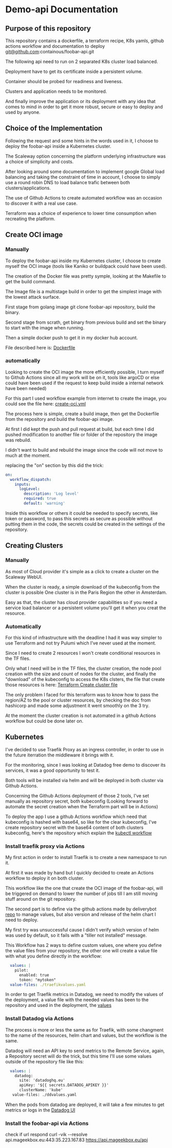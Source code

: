 # Demo-api Documentation

## Purpose of this repository

This repository contains a dockerfile, a terraform recipe, K8s yamls, github actions workflow and documentation to deploy git@github.com:containous/foobar-api.git

The following api need to run on 2 separated K8s cluster load balanced.

Deployment have to get its certificate inside a persistent volume.

Container should be probed for readiness and liveness.

Clusters and application needs to be monitored.

And finally improve the application or its deployment with any idea that comes to mind in order to get it more robust, secure or easy to deploy and used by anyone.

## Choice of the Implementation

Following the request and some hints in the words used in it, I choose to deploy the foobar-api inside a Kubernetes cluster.

The Scaleway option concerning the platform underlying infrastructure was a choice of simplicity and costs.

After looking around some documentation to implement google Global load balancing and taking the constraint of time in account, I choose to simply use a round robin DNS to load balance trafic between both clusters/applications.

The use of Github Actions to create automated workflow was an occasion to discover it with a real use case.

Terraform was a choice of experience to lower time consumption when recreating the platform.

## Create OCI image

### Manually

To deploy the foobar-api inside my Kubernetes cluster, I choose to create myself the OCI image (tools like Kaniko or buildpack could have been used).

The creation of the Docker file was pretty symple, looking at the Makefile to get the build command.

The Image file is a multistage build in order to get the simplest image with the lowest attack surface.

First stage from golang image git clone foobar-api repository, build the binary.

Second stage from scrath, get binary from previous build and set the binary to start with the image when running.

Then a simple docker push to get it in my docker hub account.

File described here is: [Dockerfile](https://github.com/NEwa-05/demo-api/blob/master/Dockerfile)

### automatically

Looking to create the OCI image the more efficiently possible, I turn myself to Github Actions since all my work will be on it, tools like argoCD or else could have been used if the request to keep build inside a internal network have been needed)

For this part I used workflow example from internet to create the image, you could see the file here: [create-oci.yml](https://github.com/NEwa-05/demo-api/blob/master/.github/workflows/create-oci.yml)

The process here is simple, create a build image, then get the Dockerfile from the repository and build the foobar-api image.

At first I did kept the push and pull request at build, but each time I did pushed modification to another file or folder of the repository the image was rebuild.

I didn't want to build and rebuild the image since the code will not move to much at the moment.

replacing the "on" section by this did the trick:

```yaml
on: 
  workflow_dispatch:
    inputs:
      logLevel:
        description: 'Log level'     
        required: true
        default: 'warning'
```

Inside this workflow or others it could be needed to specify secrets, like token or password, to pass this secrets as secure as possible without putting them in the code, the secrets could be created in the settings of the repository.

## Creating Clusters

### Manually

As most of Cloud provider it's simple as a click to create a cluster on the Scaleway WebUI.

When the cluster is ready, a simple download of the kubeconfig from the cluster is possible 
One cluster is in the Paris Region the other in Amsterdam.

Easy as that, the cluster has cloud provider capabilities so if you need a service load balancer or a persistent volume you'll get it when you creat the resource.

### Automatically

For this kind of infrastructure with the deadline I had it was way simpler to use Terraform and not try Pulumi which I've never used at the moment.

Since I need to create 2 resources I won't create conditional resources in the TF files.

Only what I need will be in the TF files, the cluster creation, the node pool creation with the size and count of nodes for the cluster, and finally the "download" of the kubeconfig to access the K8s clsters, the file that create those resources is here: [Terraform Create cluster file](https://github.com/NEwa-05/demo-api/blob/master/terraform/k8s-create.tf)

The only problem I faced for this terraform was to know how to pass the region/AZ to the pool or cluster resources, by checking the doc from hashicorp and made some adjustment it went smoothly on the 3 try.

At the moment the cluster creation is not automated in a github Actions workflow but could be done later on.

## Kubernetes

I've decided to use Traefik Proxy as an ingress controller, in order to use in the future iterration the middleware it brings with it.

For the monitoring, since I was looking at Datadog free demo to discover its services, it was a good opportunity to test it.

Both tools will be installed via helm and will be deployed in both cluster via Github Actions.

Concerning the Github Actions deployment of those 2 tools, I've set manually as repository secret, both kubeconfig (Looking forward to automate the secret creation when the Terraform part will be in Actions)

To deploy the app I use a github Actions workflow which need that kubeconfig is hashed with base64, so like for the clear kubeconfig, I've create repository secret with the base64 content of both clusters kubeconfig, here's the repository which explain the [kubectl workflow](https://github.com/steebchen/kubectl)

### Install traefik proxy via Actions

My first action in order to install Traefik is to create a new namespace to run it.

At first it was made by hand but I quickly decided to create an Actions workflow to deploy it on both cluster.

This workflow like the one that create the OCI image of the foobar-api, will be triggered on demand to lower the number of jobs till I am still moving stuff around on the git repository.

The second part is to define via the github actions made by deliverybot [repo](https://github.com/deliverybot/helm) to manage values, but also version and release of the helm chart I need to deploy.

My first try was unsuccessful cause I didn't verify which version of helm was used by default, so it fails with a "tiller not installed" message. 

This Workflow has 2 ways to define custom values, one where you define the value files from your repository, the other one will create a value file with what you define directly in the workflow:

```yaml
  values: |
    pilot:
      enabled: true
      token: "mytoken"
  value-files: ./traefikvalues.yaml
```

In order to get Traefik metrics in Datadog, we need to modify the values of the deployment, a value file with the needed values has been to the repository and used in the deployment, the [values](https://github.com/NEwa-05/demo-api/blob/document/kube/traefikvalues.yaml)

### Install Datadog via Actions

The process is more or less the same as for Traefik, with some changment to the name of the resources, helm chart and values, but the workflow is the same.

Datadog will need an API key to send metrics to the Remote Service, again, a Repository secret will do the trick, but this time I'll use some values outside of the repository file like this:

```yaml
  values: |
    datadog:
      site: 'datadoghq.eu'
      apiKey: '${{ secrets.DATADOG_APIKEY }}'
      clusterName: 'kube'
   value-files: ./ddvalues.yaml
```

When the pods from datadog are deployed, it will take a few minutes to get metrics or logs in the [Datadog UI](https://app.datadoghq.eu)

### Install the foobar-api via Actions



check if url respond
curl -vik --resolve api.mageekbox.eu:443:35.223.167.83 https://api.mageekbox.eu/api

